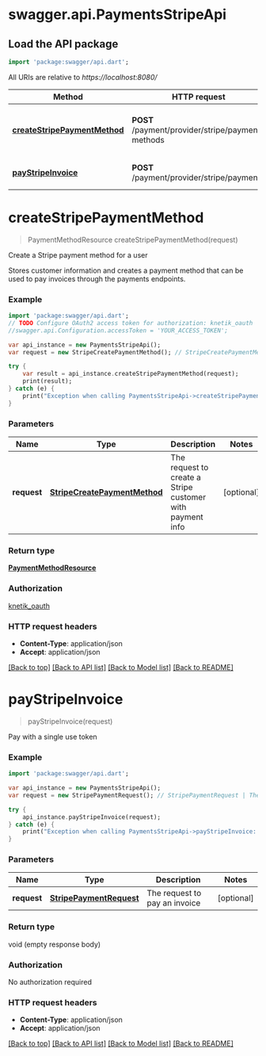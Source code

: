 # swagger.api.PaymentsStripeApi

## Load the API package
```dart
import 'package:swagger/api.dart';
```

All URIs are relative to *https://localhost:8080/*

Method | HTTP request | Description
------------- | ------------- | -------------
[**createStripePaymentMethod**](PaymentsStripeApi.md#createStripePaymentMethod) | **POST** /payment/provider/stripe/payment-methods | Create a Stripe payment method for a user
[**payStripeInvoice**](PaymentsStripeApi.md#payStripeInvoice) | **POST** /payment/provider/stripe/payments | Pay with a single use token


# **createStripePaymentMethod**
> PaymentMethodResource createStripePaymentMethod(request)

Create a Stripe payment method for a user

Stores customer information and creates a payment method that can be used to pay invoices through the payments endpoints.

### Example 
```dart
import 'package:swagger/api.dart';
// TODO Configure OAuth2 access token for authorization: knetik_oauth
//swagger.api.Configuration.accessToken = 'YOUR_ACCESS_TOKEN';

var api_instance = new PaymentsStripeApi();
var request = new StripeCreatePaymentMethod(); // StripeCreatePaymentMethod | The request to create a Stripe customer with payment info

try { 
    var result = api_instance.createStripePaymentMethod(request);
    print(result);
} catch (e) {
    print("Exception when calling PaymentsStripeApi->createStripePaymentMethod: $e\n");
}
```

### Parameters

Name | Type | Description  | Notes
------------- | ------------- | ------------- | -------------
 **request** | [**StripeCreatePaymentMethod**](StripeCreatePaymentMethod.md)| The request to create a Stripe customer with payment info | [optional] 

### Return type

[**PaymentMethodResource**](PaymentMethodResource.md)

### Authorization

[knetik_oauth](../README.md#knetik_oauth)

### HTTP request headers

 - **Content-Type**: application/json
 - **Accept**: application/json

[[Back to top]](#) [[Back to API list]](../README.md#documentation-for-api-endpoints) [[Back to Model list]](../README.md#documentation-for-models) [[Back to README]](../README.md)

# **payStripeInvoice**
> payStripeInvoice(request)

Pay with a single use token

### Example 
```dart
import 'package:swagger/api.dart';

var api_instance = new PaymentsStripeApi();
var request = new StripePaymentRequest(); // StripePaymentRequest | The request to pay an invoice

try { 
    api_instance.payStripeInvoice(request);
} catch (e) {
    print("Exception when calling PaymentsStripeApi->payStripeInvoice: $e\n");
}
```

### Parameters

Name | Type | Description  | Notes
------------- | ------------- | ------------- | -------------
 **request** | [**StripePaymentRequest**](StripePaymentRequest.md)| The request to pay an invoice | [optional] 

### Return type

void (empty response body)

### Authorization

No authorization required

### HTTP request headers

 - **Content-Type**: application/json
 - **Accept**: application/json

[[Back to top]](#) [[Back to API list]](../README.md#documentation-for-api-endpoints) [[Back to Model list]](../README.md#documentation-for-models) [[Back to README]](../README.md)

